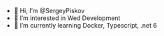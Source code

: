 - 👋 Hi, I’m @SergeyPiskov
- 👀 I’m interested in Wed Development
- 🌱 I’m currently learning Docker, Typescript, .net 6

<!---
SergeyPiskov/SergeyPiskov is a ✨ special ✨ repository because its `README.md` (this file) appears on your GitHub profile.
You can click the Preview link to take a look at your changes.
--->
